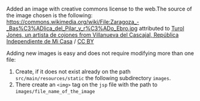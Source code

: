 

Added an image with creative commons license to the web.The source of the image chosen is the following: https://commons.wikimedia.org/wiki/File:Zaragoza_-_Bas%C3%ADlica_del_Pilar_y_r%C3%ADo_Ebro.jpg attributed to [Turol Jones, un artista de cojones from Villanueva del Cascajal, República Independiente de Mi Casa](https://commons.wikimedia.org/wiki/File:Zaragoza_-_Bas%C3%ADlica_del_Pilar_y_r%C3%ADo_Ebro.jpg) / [CC BY](https://creativecommons.org/licenses/by/2.0)

Adding new images is easy and does not require modifying more than one file:
1) Create, if it does not exist already on the path `src/main/resources/static` the following subdirectory `images`.
2) There create an `<img>` tag on the `jsp` file with the path to `images/file_name_of_the_image`
